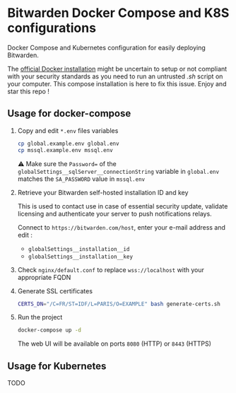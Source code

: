 # Bitwarden Docker Compose and K8S configurations

Docker Compose and Kubernetes configuration for easily deploying Bitwarden.

The [official Docker installation](https://bitwarden.com/help/install-on-premise-linux/#install-bitwarden) might be uncertain to setup or not compliant with your security standards as you need to run an untrusted _.sh_ script on your computer. This compose installation is here to fix this issue. Enjoy and star this repo !

## Usage for docker-compose

1. Copy and edit `*.env` files variables

    ```bash
    cp global.example.env global.env
    cp mssql.example.env mssql.env
    ```

    :warning: Make sure the `Password=` of the `globalSettings__sqlServer__connectionString` variable in `global.env` matches the `SA_PASSWORD` value in `mssql.env`

2. Retrieve your Bitwarden self-hosted installation ID and key

    This is used to contact use in case of essential security update, validate licensing and authenticate your server to push notifications relays.

    Connect to `https://bitwarden.com/host`, enter your e-mail address and edit :

    - `globalSettings__installation__id`
    - `globalSettings__installation__key`

3. Check `nginx/default.conf` to replace `wss://localhost` with your appropriate FQDN

4. Generate SSL certificates

    ```bash
    CERTS_DN="/C=FR/ST=IDF/L=PARIS/O=EXAMPLE" bash generate-certs.sh
    ```

5. Run the project

    ```bash
    docker-compose up -d
    ```

    The web UI will be available on ports `8080` (HTTP) or `8443` (HTTPS)

## Usage for Kubernetes

TODO
